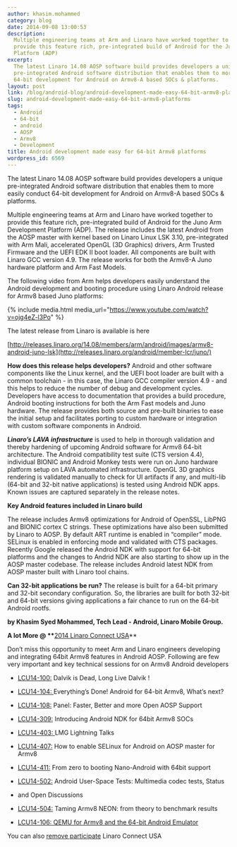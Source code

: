 ```yaml
---
author: khasim.mohammed
category: blog
date: 2014-09-08 13:00:53
description:
  Multiple engineering teams at Arm and Linaro have worked together to
  provide this feature rich, pre-integrated build of Android for the Juno Arm Development
  Platform (ADP)
excerpt:
  The latest Linaro 14.08 AOSP software build provides developers a unique
  pre-integrated Android software distribution that enables them to more easily conduct
  64-bit development for Android on Armv8-A based SOCs & platforms.
layout: post
link: /blog/android-blog/android-development-made-easy-64-bit-armv8-platforms/
slug: android-development-made-easy-64-bit-armv8-platforms
tags:
  - Android
  - 64-bit
  - android
  - AOSP
  - Armv8
  - Development
title: Android development made easy for 64-bit Armv8 platforms
wordpress_id: 6569
---
```


The latest Linaro 14.08 AOSP software build provides developers a unique pre-integrated Android software distribution that enables them to more easily conduct 64-bit development for Android on Armv8-A based SOCs & platforms.

Multiple engineering teams at Arm and Linaro have worked together to provide this feature rich, pre-integrated build of Android for the Juno Arm Development Platform (ADP). The release includes the latest Android from the AOSP master with kernel based on Linaro Linux LSK 3.10, pre-integrated with Arm Mali, accelerated OpenGL (3D Graphics) drivers, Arm Trusted Firmware and the UEFI EDK II boot loader. All components are built with Linaro GCC version 4.9. The release works for both the Armv8-A Juno hardware platform and Arm Fast Models.

The following video from Arm helps developers easily understand the Android development and booting procedure using Linaro Android release for Armv8 based Juno platforms:

{% include media.html media_url="https://www.youtube.com/watch?v=ojg4eZ-l3Po" %}

The latest release from Linaro is available is here

[http://releases.linaro.org/14.08/members/arm/android/images/armv8-android-juno-lsk](http://releases.linaro.org/android/member-lcr/juno/)

**How does this release helps developers?** Android and other software components like the Linux kernel, and the UEFI boot loader are built with a common toolchain - in this case, the Linaro GCC compiler version 4.9 - and this helps to reduce the number of debug and development cycles. Developers have access to documentation that provides a build procedure, Android booting instructions for both the Arm Fast models and Juno hardware. The release provides both source and pre-built binaries to ease the initial setup and facilitates porting to custom hardware or integration with custom software components in Android.

**_Linaro’s LAVA infrastructure_** is used to help in thorough validation and thereby hardening of upcoming Android software for Armv8 64-bit architecture. The Android compatibility test suite (CTS version 4.4), individual BIONIC and Android Monkey tests were run on Juno hardware platform setup on LAVA automated infrastructure. OpenGL 3D graphics rendering is validated manually to check for UI artifacts if any, and multi-lib (64-bit and 32-bit native applications) is tested using Android NDK apps. Known issues are captured separately in the release notes.

**Key Android features included in Linaro build**

The release includes Armv8 optimizations for Android of OpenSSL, LibPNG and BIONIC cortex C strings. These optimizations have also been submitted by Linaro to AOSP. By default ART runtime is enabled in “compiler” mode. SELinux is enabled in enforcing mode and validated with CTS packages. Recently Google released the Android NDK with support for 64-bit platforms and the changes to Andrid NDK are also starting to show up in the AOSP master codebase. The release includes Android latest NDK from AOSP master built with Linaro tool chains.

**Can 32-bit applications be run?** The release is built for a 64-bit primary and 32-bit secondary configuration. So, the libraries are built for both 32-bit and 64-bit versions giving applications a fair chance to run on the 64-bit Android rootfs.

**by Khasim Syed Mohammed, Tech Lead - Android, Linaro Mobile Group.**

**A lot More @ \*\***[2014 Linaro Connect USA](https://connect.linaro.org/lcu14/)\*\*

Don’t miss this opportunity to meet Arm and Linaro engineers developing and integrating 64bit Armv8 features in Android AOSP. Following are few very important and key technical sessions for on Armv8 Android developers

- [LCU14-100:](https://lcu14.zerista.com/event/member/137702) Dalvik is Dead, Long Live Dalvik !

- [LCU14-104: ](https://lcu14.zerista.com/event/member/137707)Everything’s Done! Android for 64-bit Armv8, What’s next?

- [LCU14-108:](https://lcu14.zerista.com/event/member/137711) Panel: Faster, Better and more Open AOSP Support

- [LCU14-309:](https://lcu14.zerista.com/event/member/137756) Introducing Android NDK for 64bit Armv8 SOCs

- [LCU14-403: ](https://lcu14.zerista.com/event/member/137770)LMG Lightning Talks

- [LCU14-407:](https://lcu14.zerista.com/event/member/137775) How to enable SELinux for Android on AOSP master for Armv8

- [LCU14-411:](http://lcu14.zerista.com/event/member/137779) From zero to booting Nano-Android with 64bit support

- [LCU14-502:](https://lcu14.zerista.com/event/member/137789) Android User-Space Tests: Multimedia codec tests, Status

- and Open Discussions

- [LCU14-504:](https://lcu14.zerista.com/event/member/137791) Taming Armv8 NEON: from theory to benchmark results

- [LCU14-106: QEMU for Armv8 and the 64-bit Android Emulator](https://lcu14.zerista.com/event/member/137709)

You can also [remove participate](https://connect.linaro.org/lcu14/) Linaro Connect USA
